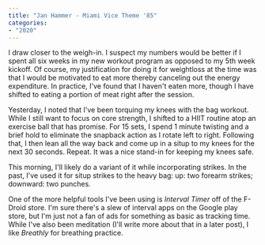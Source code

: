 ```yaml
---
title: "Jan Hammer - Miami Vice Theme '85"
categories:
- "2020"
---
```


I draw closer to the weigh-in. I suspect my numbers would be better if I spent all six weeks in my new workout program as opposed to my 5th week kickoff. Of course, my justification for doing it for weightloss at the time was that I would be motivated to eat more thereby canceling out the energy expenditure. In practice, I've found that I haven't eaten more, though I have shifted to eating a portion of meat right after the session.

Yesterday, I noted that I've been torquing my knees with the bag workout. While I still want to focus on core strength, I shifted to a HIIT routine atop an exercise ball that has promise. For 15 sets, I spend 1 minute twisting and a brief hold to eliminate the snapback action as I rotate left to right. Following that, I then lean all the way back and come up in a situp to my knees for the next 30 seconds. Repeat. It was a nice stand-in for keeping my knees safe.

This morning, I'll likely do a variant of it while incorporating strikes. In the past, I've used it for situp strikes to the heavy bag: up: two forearm strikes; downward: two punches.

One of the more helpful tools I've been using is *Interval Timer* off of the F-Droid store. I'm sure there's a slew of interval apps on the Google play store, but I'm just not a fan of ads for something as basic as tracking time. While I've also been meditation (I'll write more about that in a later post), I like *Breathly* for breathing practice.

